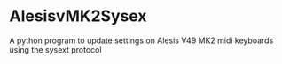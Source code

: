 # AlesisvMK2Sysex
A python program to update settings on Alesis V49 MK2 midi keyboards using the sysext protocol 
